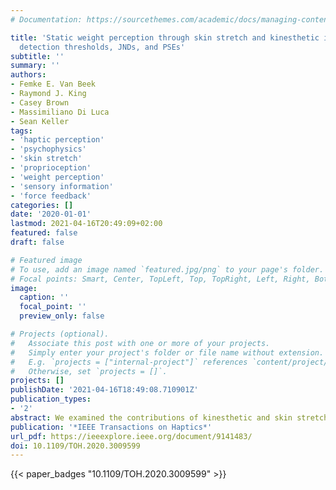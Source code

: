 ```yaml
---
# Documentation: https://sourcethemes.com/academic/docs/managing-content/

title: 'Static weight perception through skin stretch and kinesthetic information:
  detection thresholds, JNDs, and PSEs'
subtitle: ''
summary: ''
authors:
- Femke E. Van Beek
- Raymond J. King
- Casey Brown
- Massimiliano Di Luca
- Sean Keller
tags:
- 'haptic perception'
- 'psychophysics'
- 'skin stretch'
- 'proprioception'
- 'weight perception'
- 'sensory information'
- 'force feedback'
categories: []
date: '2020-01-01'
lastmod: 2021-04-16T20:49:09+02:00
featured: false
draft: false

# Featured image
# To use, add an image named `featured.jpg/png` to your page's folder.
# Focal points: Smart, Center, TopLeft, Top, TopRight, Left, Right, BottomLeft, Bottom, BottomRight.
image:
  caption: ''
  focal_point: ''
  preview_only: false

# Projects (optional).
#   Associate this post with one or more of your projects.
#   Simply enter your project's folder or file name without extension.
#   E.g. `projects = ["internal-project"]` references `content/project/deep-learning/index.md`.
#   Otherwise, set `projects = []`.
projects: []
publishDate: '2021-04-16T18:49:08.710901Z'
publication_types:
- '2'
abstract: We examined the contributions of kinesthetic and skin stretch cues to static weight perception. In three psychophysical experiments, several aspects of static weight perception were assessed by asking participants either to detect on which hand a weight was presented or to compare between two weight cues. Two closed-loop controlled haptic devices were used to present cutaneous and kinesthetic weights, in isolation and together, with a precision of 0.05g. Our results show that combining skin stretch and kinesthetic information leads to better weight detection thresholds than presenting uni-sensory cues does. For supra-threshold stimuli, Weber fractions were 22-44%. Kinesthetic information was less reliable for lighter weights, while both sources of information were equally reliable for weights up to 300g. Weight was perceived as equally heavy regardless of whether skin stretch and kinesthetic cues were presented together or alone. Data for lighter weights complied with an Optimal Integration model, while for heavier weights, measurements were closer to predictions from a Sensory Capture model. The presence of correlated noise might explain this discrepancy, since that would shift predictions from the Optimal Integration model towards our measurements. Our experiments provide device-independent perceptual measures, and can be used to inform, for instance, skin stretch device design.
publication: '*IEEE Transactions on Haptics*'
url_pdf: https://ieeexplore.ieee.org/document/9141483/
doi: 10.1109/TOH.2020.3009599
---
```

{{< paper_badges "10.1109/TOH.2020.3009599" >}}
